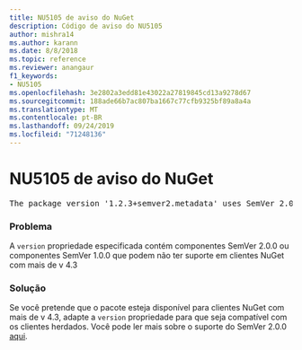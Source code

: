 ```yaml
---
title: NU5105 de aviso do NuGet
description: Código de aviso do NU5105
author: mishra14
ms.author: karann
ms.date: 8/8/2018
ms.topic: reference
ms.reviewer: anangaur
f1_keywords:
- NU5105
ms.openlocfilehash: 3e2802a3edd81e43022a27819845cd13a9278d67
ms.sourcegitcommit: 188ade66b7ac807ba1667c77cfb9325bf89a8a4a
ms.translationtype: MT
ms.contentlocale: pt-BR
ms.lasthandoff: 09/24/2019
ms.locfileid: "71248136"
---
```

# <a name="nuget-warning-nu5105"></a>NU5105 de aviso do NuGet
<pre>The package version '1.2.3+semver2.metadata' uses SemVer 2.0.0 or components of SemVer 1.0.0 that are not supported on legacy clients. Change the package version to a SemVer 1.0.0 string. If the version contains a release label it must start with a letter. This message can be ignored if the package is not intended for older clients.</pre>

### <a name="issue"></a>Problema

A `version` propriedade especificada contém componentes SemVer 2.0.0 ou componentes SemVer 1.0.0 que podem não ter suporte em clientes NuGet com mais de v 4.3


### <a name="solution"></a>Solução

Se você pretende que o pacote esteja disponível para clientes NuGet com mais de v 4.3, adapte a `version` propriedade para que seja compatível com os clientes herdados. Você pode ler mais sobre o suporte do SemVer 2.0.0 [aqui](https://github.com/NuGet/Home/wiki/SemVer-2.0.0-support).


